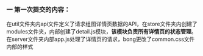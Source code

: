 ### 一 第一次提交的内容：

在util文件夹内api文件定义了请求组图详情页数据的API，在store文件夹内创建了modules文件夹，内部创建了detail.js模块，**该模块负责所有详情页的状态管理**。在server文件夹内部app.js处理了详情页的请求，bong更改了common.css文件内部的样式